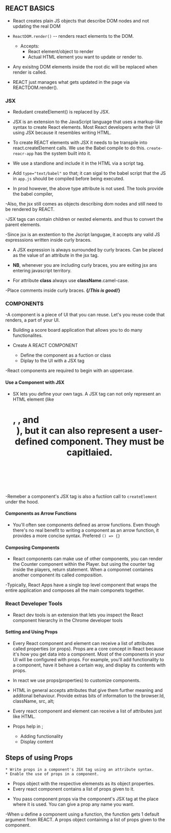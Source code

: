 ## REACT BASICS 

- React creates plain JS objects that describe DOM nodes and not updating the real DOM

- `ReactDOM.render()` -- renders react elements to the DOM.
    - Accepts:
        - React element/object to render 
        - Actual HTML element you want to update or render to.


- Any exisitng DOM elements inside the root dic will be replaced when render is called.

- REACT just manages what gets updated in the page via REACTDOM.render().


### JSX 

- Redudant createElement() is replaced by JSX.

- JSX is an extension to the JavaScript language that uses a markup-like syntax to create React elements. Most React developers write their UI using JSX because it resembles writing HTML.

- To create REACT elements with JSX it needs to be transpile into react.createElement calls. We use the Babel compile to do this. `create-reacr-app` has the system built into it.

- We use a standlone and include it in the HTML via a script tag.

- Add `type="text/babel"` so that; it can sigal to the babel script that the JS in `app.js` should be compiled before being executed.

- In prod however, the above type attribute is not used. The tools provide the babel compiler, 

-Also, the jsx still comes as objects describing dom nodes and still need to be rendered by REACT. 

-JSX tags can contain children or nested elements. and thus to convert the parent elements. 

-Since jsx is an exstention to the Jscript langugae, it accepts any valid JS expresssions written inside curly braces.

- A JSX expression is always surrounded by curly braces. Can be placed as the value of an attribute in the jsx tag.

- **NB**, whenever you are including curly braces, you are exiting jsx ans entering javascript territory.

- For attribute **class** always use **className**.camel-case. 

-Place comments inside curly braces. **{/*This is good*/}**


### COMPONENTS 

-A component is a piece of UI that you can reuse. Let's you reuse code that renders, a part of your UI.

- Building a score board application that allows you to do many functionalites.


- Create A REACT COMPONENT 
    * Define the component as a fuction or class 
    * Diplay to the UI with a JSX tag 

-React components are required to begin with an uppercase.

#### Use a Component with JSX 
- SX lets you define your own tags. A JSX tag can not only represent an HTML element (like <h1>, <span>, and <header>), but it can also represent a user-defined component. They must be capitlaied. 

-Remeber a component's JSX tag is also a fuctiion call to `createElement` under the hood.


#### Components as Arrow Functions 
- You'll often see components defined as arrow functions. Even though there's no real benefit to writing a component as an arrow function, it provides a more concise syntax. Prefered `() => {}`


#### Composing Components 

- React components can make use of other components, you can render the Counter component within the Player. but using the counter tag inside the players, return statement. When a componnet containes another component its called _composition_. 

-Typically, React Apps have a single top level component that wraps the entire application and composes all the main componets together. 


### React Developer Tools
- React dev tools is an extension that lets you inspect the 
    React component hierarchy in the Chrome developer tools


#### Setting and Using Props 
- Every React component and element can receive a list of attributes called properties (or props). Props are a core concept in React because it's how you get data into a component. Most of the components in your UI will be configured with props. For example, you'll add functionality to a component, have it behave a certain way, and display its contents with props. 

- In react we use props(properties) to customize components.
- HTML in general accepts attributes that give them further meaning and additonal behaviour. Provide extras bits of information to the browser.Id, className, src, alt;

- Every react component and element can receive a list of attributes just like HTML.
- Props help in ;
    - Adding functionality
    - Display content

**Steps of using Props**
---
    * Write props in a component's JSX tag using an attribute syntax.
    * Enable the use of props in a component.

* Props object with the respective elemensts as its object properties.
* Every react component contains a list of props given to it.

- You pass component props via the component's JSX tag at the place where it is used. You can give a prop any name you want.

-When u define a component using a function, the function gets 1 default argument from REACT. A props object containing a list of props given to the component.

